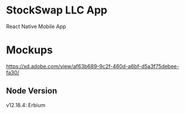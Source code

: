 # StockSwap LLC App
React Native Mobile App

# Mockups
https://xd.adobe.com/view/af63b689-9c2f-460d-a6bf-d5a3f75debee-fa30/

## Node Version
v12.18.4: Erbium
